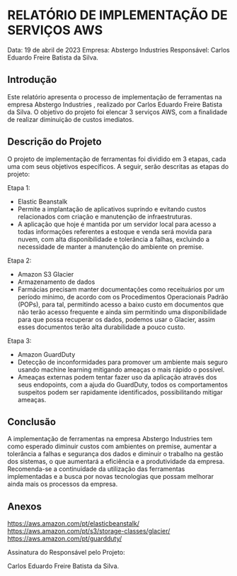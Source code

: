 # RELATÓRIO DE IMPLEMENTAÇÃO DE SERVIÇOS AWS

Data: 19 de abril de 2023
Empresa: Abstergo Industries 
Responsável: Carlos Eduardo Freire Batista da Silva.

## Introdução
Este relatório apresenta o processo de implementação de ferramentas na empresa Abstergo Industries , realizado por Carlos Eduardo Freire Batista da Silva. O objetivo do projeto foi elencar 3 serviços AWS, com a finalidade de realizar diminuição de custos imediatos.

## Descrição do Projeto
O projeto de implementação de ferramentas foi dividido em 3 etapas, cada uma com seus objetivos específicos. A seguir, serão descritas as etapas do projeto:

Etapa 1: 
- Elastic Beanstalk
- Permite a implantação de aplicativos suprindo e evitando custos relacionados com criação e manutenção de infraestruturas.
- A aplicação que hoje é mantida por um servidor local para acesso a todas informações referentes a estoque e venda será movida para nuvem, com alta disponibilidade e tolerância a falhas, excluindo a necessidade de manter a manutenção do ambiente on premise.

Etapa 2: 
- Amazon S3 Glacier
- Armazenamento de dados
- Farmácias precisam manter documentações como receituários por um período mínimo, de acordo com os Procedimentos Operacionais Padrão (POPs), para tal, permitindo acesso a baixo custo em documentos que não terão acesso frequente e ainda sim permitindo uma disponibilidade para que possa recuperar os dados, podemos usar o Glacier, assim esses documentos terão alta durabilidade a pouco custo.

Etapa 3: 
- Amazon GuardDuty
- Detecção de inconformidades para promover um ambiente mais seguro usando machine learning mitigando ameaças o mais rápido o possível.
- Ameaças externas podem tentar fazer uso da aplicação através dos seus endopoints, com a ajuda do GuardDuty, todos os comportamentos suspeitos podem ser rapidamente identificados, possibilitando mitigar ameaças.


## Conclusão
A implementação de ferramentas na empresa Abstergo Industries tem como esperado diminuir custos com ambientes on premise, aumentar a tolerância a falhas e segurança dos dados e diminuir o trabalho na gestão dos sistemas, o que aumentará a eficiência e a produtividade da empresa. Recomenda-se a continuidade da utilização das ferramentas implementadas e a busca por novas tecnologias que possam melhorar ainda mais os processos da empresa.

## Anexos

https://aws.amazon.com/pt/elasticbeanstalk/
https://aws.amazon.com/pt/s3/storage-classes/glacier/
https://aws.amazon.com/pt/guardduty/


Assinatura do Responsável pelo Projeto:

Carlos Eduardo Freire Batista da Silva.